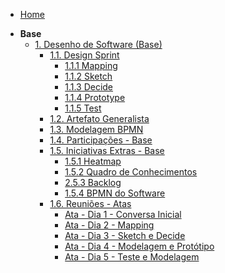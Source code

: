 <!-- docs/_sidebar.md -->

- [Home](/)
<!-- - [Projetos](/docs/Projeto/Projeto.md) -->

- **Base**
  - [1. Desenho de Software (Base)](/Base/1.Base.md)
    - [1.1. Design Sprint](/Base/1.1.DesignSprint.md)
      - [1.1.1 Mapping](/Base/1.1.1.Mapping.md)
      - [1.1.2 Sketch](/Base/1.1.2.Sketch.md)
      - [1.1.3 Decide](/Base/1.1.3.Decide.md)
      - [1.1.4 Prototype](/Base/1.1.4.Prototype.md)
      - [1.1.5 Test](/Base/1.1.5.DesignSprintTestes.md)
    - [1.2. Artefato Generalista](/Base/1.2.ArtefatoGeneralista.md)
    - [1.3. Modelagem BPMN](/Base/1.3.ModelagemBPMN.md)
    - [1.4. Participações - Base](/Base/1.4.ParticipacoesBase.md)
    - [1.5. Iniciativas Extras - Base](/Base/1.5.IniciativasExtras.md)
      - [1.5.1 Heatmap](/Base/Extra/heatmap.md)
      - [1.5.2 Quadro de Conhecimentos](/Base/Extra/quadro-de-conhecimentos.md)
      - [2.5.3 Backlog](/Base/Extra/backlog.md)
      - [1.5.4 BPMN do Software](/Base/Extra/1.3.1.BPMNProjeto.md)
    - [1.6. Reuniões - Atas](/Base/Reuniões/Atas/Gravações.md)
      - [Ata - Dia 1 - Conversa Inicial](/Base/Reuniões/Atas/Ata.31.03.2025.md)
      - [Ata - Dia 2 - Mapping](/Base/Reuniões/Atas/Ata.01.04.2025.md)
      - [Ata - Dia 3 - Sketch e Decide](/Base/Reuniões/Atas/Ata.03.04.2025.md)
      - [Ata - Dia 4 - Modelagem e Protótipo](/Base/Reuniões/Atas/Ata.08.04.2025.md)
      - [Ata - Dia 5 - Teste e Modelagem](/Base/Reuniões/Atas/Ata.10.04.2025.md)
